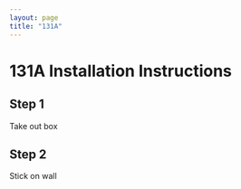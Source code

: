 ```yaml
---
layout: page
title: "131A"
---
```


# 131A Installation Instructions

## Step 1
Take out box

## Step 2 
Stick on wall

